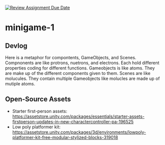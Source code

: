 [![Review Assignment Due Date](https://classroom.github.com/assets/deadline-readme-button-22041afd0340ce965d47ae6ef1cefeee28c7c493a6346c4f15d667ab976d596c.svg)](https://classroom.github.com/a/d-DorLAf)
# minigame-1
## Devlog
Here is a metaphor for compontents, GameObjects, and Scenes. Compnonents are like protrons, nuetrons, and electrons. Each hold different properties coding for different functions. Gameobjects is like atoms. They are make up of the different components given to them. Scenes are like molucules. They contain multiple Gameobjects like molucles are made up of mutiple atoms.
## Open-Source Assets
- Starter first-person assets: https://assetstore.unity.com/packages/essentials/starter-assets-firstperson-updates-in-new-charactercontroller-pa-196525
- Low poly platformer kit: https://assetstore.unity.com/packages/3d/environments/lowpoly-platformer-kit-free-modular-stylized-blocks-319018 
